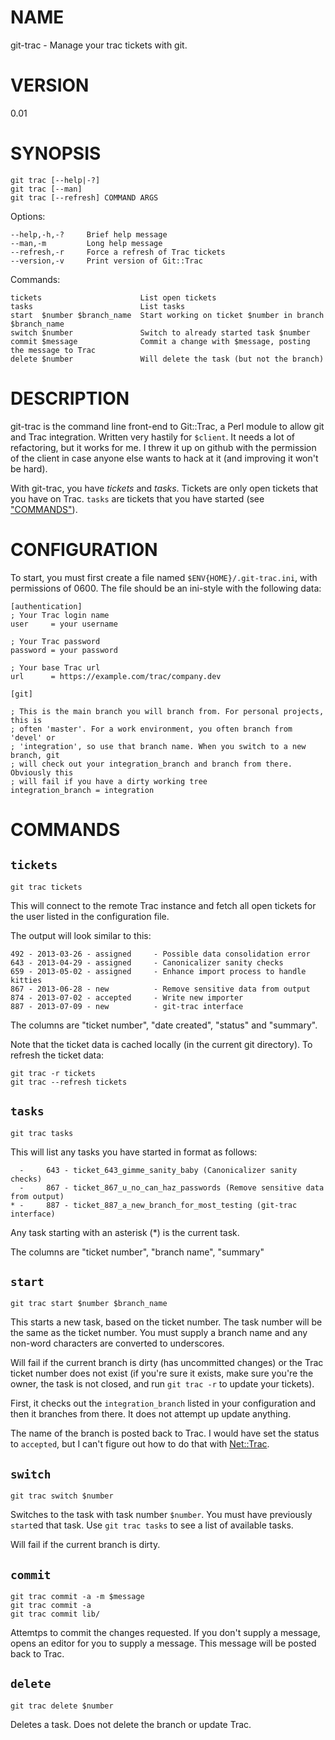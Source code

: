 # NAME

git-trac - Manage your trac tickets with git.

# VERSION

0.01

# SYNOPSIS

    git trac [--help|-?]
    git trac [--man]
    git trac [--refresh] COMMAND ARGS

Options:

    --help,-h,-?     Brief help message
    --man,-m         Long help message
    --refresh,-r     Force a refresh of Trac tickets
    --version,-v     Print version of Git::Trac

Commands:

    tickets                      List open tickets
    tasks                        List tasks
    start  $number $branch_name  Start working on ticket $number in branch $branch_name
    switch $number               Switch to already started task $number
    commit $message              Commit a change with $message, posting the message to Trac
    delete $number               Will delete the task (but not the branch)

# DESCRIPTION

git-trac is the command line front-end to Git::Trac, a Perl module to allow
git and Trac integration. Written very hastily for `$client`. It needs a lot
of refactoring, but it works for me. I threw it up on github with the
permission of the client in case anyone else wants to hack at it (and
improving it won't be hard).

With git-trac, you have _tickets_ and _tasks_. Tickets are only open tickets
that you have on Trac. `tasks` are tickets that you have started (see
["COMMANDS"](#COMMANDS)).

# CONFIGURATION

To start, you must first create a file named `$ENV{HOME}/.git-trac.ini`, with
permissions of 0600. The file should be an ini-style with the following data:

    [authentication]
    ; Your Trac login name
    user     = your username

    ; Your Trac password
    password = your password

    ; Your base Trac url
    url      = https://example.com/trac/company.dev

    [git]

    ; This is the main branch you will branch from. For personal projects, this is
    ; often 'master'. For a work environment, you often branch from 'devel' or
    ; 'integration', so use that branch name. When you switch to a new branch, git
    ; will check out your integration_branch and branch from there. Obviously this
    ; will fail if you have a dirty working tree
    integration_branch = integration

# COMMANDS

## `tickets`

    git trac tickets

This will connect to the remote Trac instance and fetch all open tickets for
the user listed in the configuration file.

The output will look similar to this:

    492 - 2013-03-26 - assigned     - Possible data consolidation error
    643 - 2013-04-29 - assigned     - Canonicalizer sanity checks
    659 - 2013-05-02 - assigned     - Enhance import process to handle kitties
    867 - 2013-06-28 - new          - Remove sensitive data from output
    874 - 2013-07-02 - accepted     - Write new importer
    887 - 2013-07-09 - new          - git-trac interface

The columns are "ticket number", "date created", "status" and "summary".

Note that the ticket data is cached locally (in the current git directory). To refresh the ticket data:

    git trac -r tickets
    git trac --refresh tickets

## `tasks`

    git trac tasks

This will list any tasks you have started in format as follows:

      -     643 - ticket_643_gimme_sanity_baby (Canonicalizer sanity checks)
      -     867 - ticket_867_u_no_can_haz_passwords (Remove sensitive data from output)
    * -     887 - ticket_887_a_new_branch_for_most_testing (git-trac interface)

Any task starting with an asterisk (\*) is the current task.

The columns are "ticket number", "branch name", "summary"



## `start`

    git trac start $number $branch_name

This starts a new task, based on the ticket number. The task number will be
the same as the ticket number. You must supply a branch name and any non-word
characters are converted to underscores.

Will fail if the current branch is dirty (has uncommitted changes) or the Trac
ticket number does not exist (if you're sure it exists, make sure you're the
owner, the task is not closed, and run `git trac -r` to update your
tickets).

First, it checks out the `integration_branch` listed in your configuration
and then it branches from there. It does not attempt up update anything.

The name of the branch is posted back to Trac. I would have set the status to
`accepted`, but I can't figure out how to do that with [Net::Trac](http://search.cpan.org/perldoc?Net::Trac).

## `switch`

    git trac switch $number

Switches to the task with task number `$number`. You must have previously
`start`ed that task. Use `git trac tasks` to see a list of available
tasks.

Will fail if the current branch is dirty.

## `commit`

    git trac commit -a -m $message
    git trac commit -a
    git trac commit lib/

Attemtps to commit the changes requested. If you don't supply a message, opens
an editor for you to supply a message. This message will be posted back to
Trac.

## `delete`

    git trac delete $number

Deletes a task. Does not delete the branch or update Trac.
